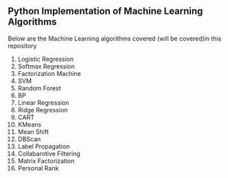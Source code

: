 ## Python Implementation of Machine Learning Algorithms

Below are the Machine Learning algorithms covered (will be covered)in this repository

1. Logistic Regression
2. Softmax Regression
3. Factorization Machine
4. SVM
5. Random Forest
6. BP
7. Linear Regression
8. Ridge Regression
9. CART
10. KMeans
11. Mean Shift
12. DBScan
13. Label Propagation
14. Collabarotive Filtering
15. Matrix Factorization
16. Personal Rank

